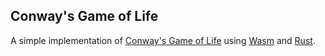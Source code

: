 ## Conway's Game of Life

A simple implementation of [Conway's Game of Life](https://en.wikipedia.org/wiki/Conway's_Game_of_Life) using [Wasm](https://webassembly.org) and [Rust](https://www.rust-lang.org/learn).